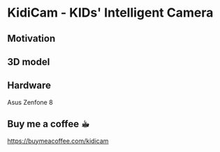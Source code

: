 # KidiCam - KIDs' Intelligent Camera

## Motivation

## 3D model

## Hardware
Asus Zenfone 8

## Buy me a coffee ☕︎
https://buymeacoffee.com/kidicam

